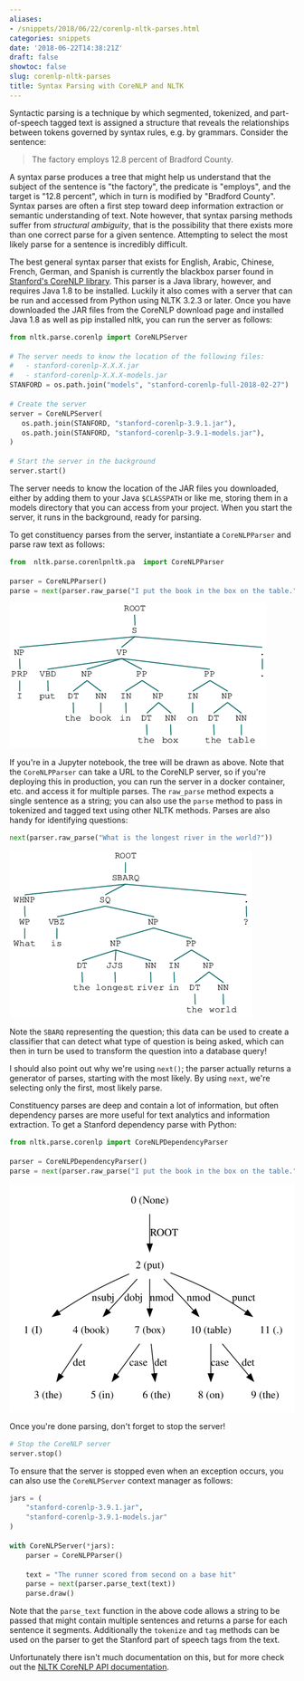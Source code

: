 ```yaml
---
aliases:
- /snippets/2018/06/22/corenlp-nltk-parses.html
categories: snippets
date: '2018-06-22T14:38:21Z'
draft: false
showtoc: false
slug: corenlp-nltk-parses
title: Syntax Parsing with CoreNLP and NLTK
---
```


Syntactic parsing is a technique by which segmented, tokenized, and part-of-speech tagged text is assigned a structure that reveals the relationships between tokens governed by syntax rules, e.g. by grammars. Consider the sentence:

> The factory employs 12.8 percent of Bradford County.

A syntax parse produces a tree that might help us understand that the subject of the sentence is "the factory", the predicate is "employs", and the target is "12.8 percent", which in turn is modified by "Bradford County". Syntax parses are often a first step toward deep information extraction or semantic understanding of text. Note however, that syntax parsing methods suffer from _structural ambiguity_, that is the possibility that there exists more than one correct parse for a given sentence. Attempting to select the most likely parse for a sentence is incredibly difficult.

The best general syntax parser that exists for English, Arabic, Chinese, French, German, and Spanish is currently the blackbox parser found in [Stanford's CoreNLP library](https://stanfordnlp.github.io/CoreNLP/). This parser is a Java library, however, and requires Java 1.8 to be installed. Luckily it also comes with a server that can be run and accessed from Python using NLTK 3.2.3 or later. Once you have downloaded the JAR files from the CoreNLP download page and installed Java 1.8 as well as pip installed nltk, you can run the server as follows:

```python
from nltk.parse.corenlp import CoreNLPServer

# The server needs to know the location of the following files:
#   - stanford-corenlp-X.X.X.jar
#   - stanford-corenlp-X.X.X-models.jar
STANFORD = os.path.join("models", "stanford-corenlp-full-2018-02-27")

# Create the server
server = CoreNLPServer(
   os.path.join(STANFORD, "stanford-corenlp-3.9.1.jar"),
   os.path.join(STANFORD, "stanford-corenlp-3.9.1-models.jar"),
)

# Start the server in the background
server.start()
```

The server needs to know the location of the JAR files you downloaded, either by adding them to your Java `$CLASSPATH` or like me, storing them in a models directory that you can access from your project. When you start the server, it runs in the background, ready for parsing.

To get constituency parses from the server, instantiate a `CoreNLPParser` and parse raw text as follows:

```python
from  nltk.parse.corenlpnltk.pa  import CoreNLPParser

parser = CoreNLPParser()
parse = next(parser.raw_parse("I put the book in the box on the table."))
```

![Syntax Parse](/images/2018-06-22-syntax-parse.png)

If you're in a Jupyter notebook, the tree will be drawn as above. Note that the `CoreNLPParser` can take a URL to the CoreNLP server, so if you're deploying this in production, you can run the server in a docker container, etc. and access it for multiple parses. The `raw_parse` method expects a single sentence as a string; you can also use the `parse` method to pass in tokenized and tagged text using other NLTK methods. Parses are also handy for identifying questions:

```python
next(parser.raw_parse("What is the longest river in the world?"))
```

![Question Syntax Parse](/images/2018-06-22-syntax-parse-question.png)

Note the `SBARQ` representing the question; this data can be used to create a classifier that can detect what type of question is being asked, which can then in turn be used to transform the question into a database query!

I should also point out why we're using `next()`; the parser actually returns a generator of parses, starting with the most likely. By using `next`, we're selecting only the first, most likely parse.

Constituency parses are deep and contain a lot of information, but often dependency parses are more useful for text analytics and information extraction. To get a Stanford dependency parse with Python:

```python
from nltk.parse.corenlp import CoreNLPDependencyParser

parser = CoreNLPDependencyParser()
parse = next(parser.raw_parse("I put the book in the box on the table."))
```

![Dependency Parse](/images/2018-06-22-dependency-parse.svg)

Once you're done parsing, don't forget to stop the server!

```python
# Stop the CoreNLP server
server.stop()
```

To ensure that the server is stopped even when an exception occurs, you can also use the `CoreNLPServer` context manager as follows:

```python
jars = (
    "stanford-corenlp-3.9.1.jar",
    "stanford-corenlp-3.9.1-models.jar"
)

with CoreNLPServer(*jars):
    parser = CoreNLPParser()

    text = "The runner scored from second on a base hit"
    parse = next(parser.parse_text(text))
    parse.draw()
```

Note that the `parse_text` function in the above code allows a string to be passed that might contain multiple sentences and returns a parse for each sentence it segments. Additionally the `tokenize` and `tag` methods can be used on the parser to get the Stanford part of speech tags from the text.

Unfortunately there isn't much documentation on this, but for more check out the [NLTK CoreNLP API documentation](http://www.nltk.org/_modules/nltk/parse/corenlp.html).

